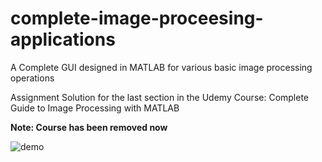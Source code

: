 # complete-image-proceesing-applications
A Complete GUI designed in MATLAB for various basic image processing operations

Assignment Solution for the last section in the Udemy Course: Complete Guide to Image Processing with MATLAB

**Note: Course has been removed now**

![demo](https://user-images.githubusercontent.com/30661597/55849578-bb233180-5b83-11e9-9e0f-53d50615005b.png)

